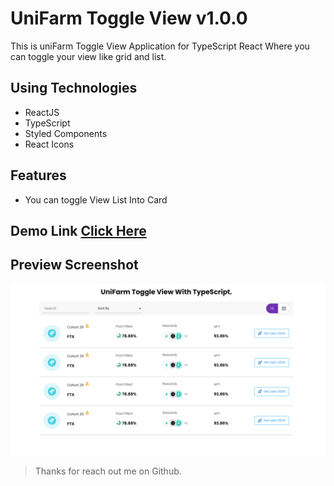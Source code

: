 # UniFarm Toggle View v1.0.0

This is uniFarm Toggle View Application for TypeScript React Where you can toggle your view like grid and list.

## Using Technologies

- ReactJS
- TypeScript
- Styled Components
- React Icons

## Features

- You can toggle View List Into Card

## Demo Link [Click Here](https://toggle-view.netlify.app/)

## Preview Screenshot

![imageScreenshot](./preview.png)

> Thanks for reach out me on Github.
